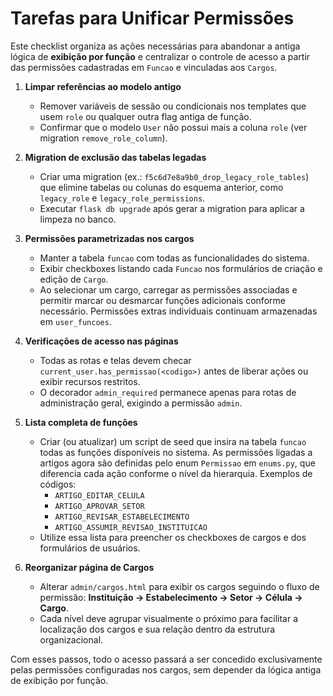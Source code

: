 # Tarefas para Unificar Permissões

Este checklist organiza as ações necessárias para abandonar a antiga
lógica de **exibição por função** e centralizar o controle de acesso a
partir das permissões cadastradas em `Funcao` e vinculadas aos `Cargos`.

1. **Limpar referências ao modelo antigo**
   - Remover variáveis de sessão ou condicionais nos templates que usem
     `role` ou qualquer outra flag antiga de função.
   - Confirmar que o modelo `User` não possui mais a coluna `role`
     (ver migration `remove_role_column`).

2. **Migration de exclusão das tabelas legadas**
   - Criar uma migration (ex.: `f5c6d7e8a9b0_drop_legacy_role_tables`) que
     elimine tabelas ou colunas do esquema anterior, como `legacy_role` e
     `legacy_role_permissions`.
   - Executar `flask db upgrade` após gerar a migration para aplicar a
     limpeza no banco.

3. **Permissões parametrizadas nos cargos**
   - Manter a tabela `funcao` com todas as funcionalidades do sistema.
   - Exibir checkboxes listando cada `Funcao` nos formulários de criação e
     edição de `Cargo`.
   - Ao selecionar um cargo, carregar as permissões associadas e permitir
     marcar ou desmarcar funções adicionais conforme necessário. Permissões
     extras individuais continuam armazenadas em `user_funcoes`.

4. **Verificações de acesso nas páginas**
   - Todas as rotas e telas devem checar `current_user.has_permissao(<codigo>)`
     antes de liberar ações ou exibir recursos restritos.
   - O decorador `admin_required` permanece apenas para rotas de
     administração geral, exigindo a permissão `admin`.

5. **Lista completa de funções**
   - Criar (ou atualizar) um script de seed que insira na tabela `funcao`
     todas as funções disponíveis no sistema. As permissões ligadas a
     artigos agora são definidas pelo enum `Permissao` em `enums.py`, que
     diferencia cada ação conforme o nível da hierarquia. Exemplos de
     códigos:
       - `ARTIGO_EDITAR_CELULA`
       - `ARTIGO_APROVAR_SETOR`
       - `ARTIGO_REVISAR_ESTABELECIMENTO`
       - `ARTIGO_ASSUMIR_REVISAO_INSTITUICAO`
   - Utilize essa lista para preencher os checkboxes de cargos e dos
     formulários de usuários.
6. **Reorganizar página de Cargos**
   - Alterar `admin/cargos.html` para exibir os cargos seguindo o fluxo de permissão:
     **Instituição → Estabelecimento → Setor → Célula → Cargo**.
   - Cada nível deve agrupar visualmente o próximo para facilitar a localização dos cargos e sua relação dentro da estrutura organizacional.


Com esses passos, todo o acesso passará a ser concedido
exclusivamente pelas permissões configuradas nos cargos, sem depender
da lógica antiga de exibição por função.
